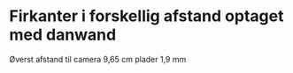 # Firkanter i forskellig afstand optaget med danwand

Øverst
afstand til camera 9,65 cm
plader 1,9 mm

